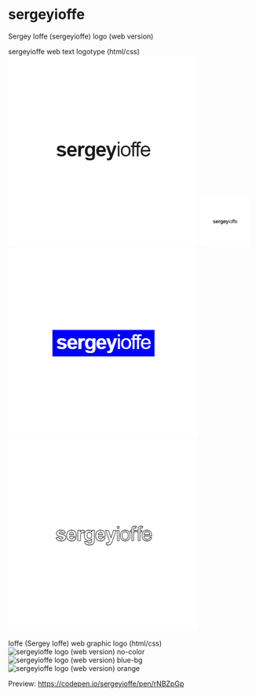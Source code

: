 # sergeyioffe  
Sergey Ioffe (sergeyioffe) logo (web version)
  
sergeyioffe web text logotype (html/css)   
![sergeyioffe logo (web version) no-color](https://github.com/sergeyioffe/logo/blob/master/images/sergeyioffe_logo1.jpg)
<img src="https://github.com/sergeyioffe/logo/blob/master/images/sergeyioffe_logo1.jpg" width="100" height="100">
![sergeyioffe logo (web version) blue-bg](https://github.com/sergeyioffe/logo/blob/master/images/sergeyioffe_logo2.jpg)
![sergeyioffe logo (web version) orange](https://github.com/sergeyioffe/logo/blob/master/images/sergeyioffe_logo3.jpg)
  
Ioffe (Sergey Ioffe) web graphic logo (html/css)  
![sergeyioffe logo (web version) no-color](https://github.com/[username]/[reponame]/blob/[branch]/image.jpg?raw=true)
![sergeyioffe logo (web version) blue-bg](https://github.com/[username]/[reponame]/blob/[branch]/image.jpg?raw=true)
![sergeyioffe logo (web version) orange](https://github.com/[username]/[reponame]/blob/[branch]/image.jpg?raw=true)
  
Preview: https://codepen.io/sergeyioffe/pen/rNBZpGp
